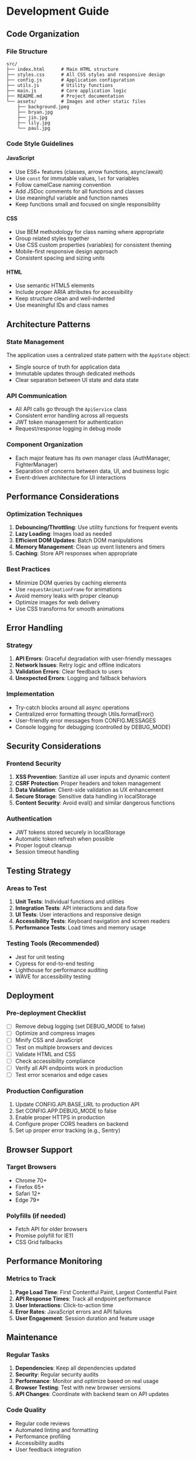 # Development Guide

## Code Organization

### File Structure
```
src/
├── index.html      # Main HTML structure
├── styles.css      # All CSS styles and responsive design
├── config.js       # Application configuration
├── utils.js        # Utility functions
├── main.js         # Core application logic
├── README.md       # Project documentation
└── assets/         # Images and other static files
    ├── background.jpeg
    ├── bryan.jpg
    ├── jin.jpg
    ├── lily.jpg
    └── paul.jpg
```

### Code Style Guidelines

#### JavaScript
- Use ES6+ features (classes, arrow functions, async/await)
- Use `const` for immutable values, `let` for variables
- Follow camelCase naming convention
- Add JSDoc comments for all functions and classes
- Use meaningful variable and function names
- Keep functions small and focused on single responsibility

#### CSS
- Use BEM methodology for class naming where appropriate
- Group related styles together
- Use CSS custom properties (variables) for consistent theming
- Mobile-first responsive design approach
- Consistent spacing and sizing units

#### HTML
- Use semantic HTML5 elements
- Include proper ARIA attributes for accessibility
- Keep structure clean and well-indented
- Use meaningful IDs and class names

## Architecture Patterns

### State Management
The application uses a centralized state pattern with the `AppState` object:
- Single source of truth for application data
- Immutable updates through dedicated methods
- Clear separation between UI state and data state

### API Communication
- All API calls go through the `ApiService` class
- Consistent error handling across all requests
- JWT token management for authentication
- Request/response logging in debug mode

### Component Organization
- Each major feature has its own manager class (AuthManager, FighterManager)
- Separation of concerns between data, UI, and business logic
- Event-driven architecture for UI interactions

## Performance Considerations

### Optimization Techniques
1. **Debouncing/Throttling**: Use utility functions for frequent events
2. **Lazy Loading**: Images load as needed
3. **Efficient DOM Updates**: Batch DOM manipulations
4. **Memory Management**: Clean up event listeners and timers
5. **Caching**: Store API responses when appropriate

### Best Practices
- Minimize DOM queries by caching elements
- Use `requestAnimationFrame` for animations
- Avoid memory leaks with proper cleanup
- Optimize images for web delivery
- Use CSS transforms for smooth animations

## Error Handling

### Strategy
1. **API Errors**: Graceful degradation with user-friendly messages
2. **Network Issues**: Retry logic and offline indicators
3. **Validation Errors**: Clear feedback to users
4. **Unexpected Errors**: Logging and fallback behaviors

### Implementation
- Try-catch blocks around all async operations
- Centralized error formatting through Utils.formatError()
- User-friendly error messages from CONFIG.MESSAGES
- Console logging for debugging (controlled by DEBUG_MODE)

## Security Considerations

### Frontend Security
1. **XSS Prevention**: Sanitize all user inputs and dynamic content
2. **CSRF Protection**: Proper headers and token management
3. **Data Validation**: Client-side validation as UX enhancement
4. **Secure Storage**: Sensitive data handling in localStorage
5. **Content Security**: Avoid eval() and similar dangerous functions

### Authentication
- JWT tokens stored securely in localStorage
- Automatic token refresh when possible
- Proper logout cleanup
- Session timeout handling

## Testing Strategy

### Areas to Test
1. **Unit Tests**: Individual functions and utilities
2. **Integration Tests**: API interactions and data flow
3. **UI Tests**: User interactions and responsive design
4. **Accessibility Tests**: Keyboard navigation and screen readers
5. **Performance Tests**: Load times and memory usage

### Testing Tools (Recommended)
- Jest for unit testing
- Cypress for end-to-end testing
- Lighthouse for performance auditing
- WAVE for accessibility testing

## Deployment

### Pre-deployment Checklist
- [ ] Remove debug logging (set DEBUG_MODE to false)
- [ ] Optimize and compress images
- [ ] Minify CSS and JavaScript
- [ ] Test on multiple browsers and devices
- [ ] Validate HTML and CSS
- [ ] Check accessibility compliance
- [ ] Verify all API endpoints work in production
- [ ] Test error scenarios and edge cases

### Production Configuration
1. Update CONFIG.API.BASE_URL to production API
2. Set CONFIG.APP.DEBUG_MODE to false
3. Enable proper HTTPS in production
4. Configure proper CORS headers on backend
5. Set up proper error tracking (e.g., Sentry)

## Browser Support

### Target Browsers
- Chrome 70+
- Firefox 65+
- Safari 12+
- Edge 79+

### Polyfills (if needed)
- Fetch API for older browsers
- Promise polyfill for IE11
- CSS Grid fallbacks

## Performance Monitoring

### Metrics to Track
1. **Page Load Time**: First Contentful Paint, Largest Contentful Paint
2. **API Response Times**: Track all endpoint performance
3. **User Interactions**: Click-to-action time
4. **Error Rates**: JavaScript errors and API failures
5. **User Engagement**: Session duration and feature usage

## Maintenance

### Regular Tasks
1. **Dependencies**: Keep all dependencies updated
2. **Security**: Regular security audits
3. **Performance**: Monitor and optimize based on real usage
4. **Browser Testing**: Test with new browser versions
5. **API Changes**: Coordinate with backend team on API updates

### Code Quality
- Regular code reviews
- Automated linting and formatting
- Performance profiling
- Accessibility audits
- User feedback integration
